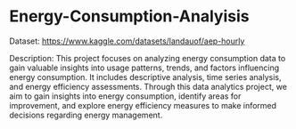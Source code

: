 # Energy-Consumption-Analyisis
Dataset: https://www.kaggle.com/datasets/landauof/aep-hourly

Description: This project focuses on analyzing energy consumption data to gain valuable insights into usage patterns, trends, and factors influencing energy consumption. It includes descriptive analysis, time series analysis, and energy efficiency assessments. Through this data analytics project, we aim to gain insights into energy consumption, identify areas for improvement, and explore energy efficiency measures to make informed decisions regarding energy management.

